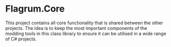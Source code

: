 ﻿# Flagrum.Core

This project contains all core functionality that is shared between the other projects. The idea is to keep the most
important components of the modding tools in this class library to ensure it can be utilised in a wide range of C#
projects.